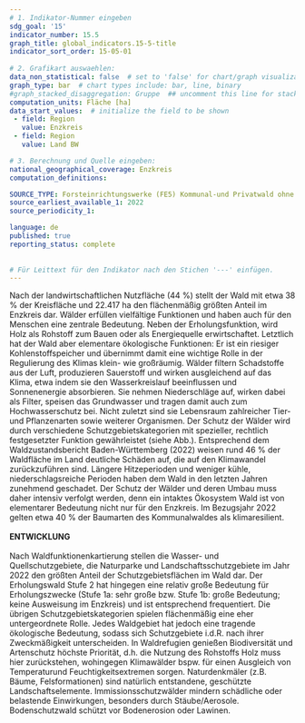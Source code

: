```yaml
---
# 1. Indikator-Nummer eingeben 
sdg_goal: '15'
indicator_number: 15.5
graph_title: global_indicators.15-5-title
indicator_sort_order: 15-05-01
 
# 2. Grafikart auswaehlen: 
data_non_statistical: false  # set to 'false' for chart/graph visualization 
graph_type: bar  # chart types include: bar, line, binary 
#graph_stacked_disaggregation: Gruppe  ## uncomment this line for stacked bars. eplace 'Geschlecht' with the field of aggregation. 
computation_units: Fläche [ha] 
data_start_values:  # initialize the field to be shown  
 - field: Region 
   value: Enzkreis
 - field: Region 
   value: Land BW

# 3. Berechnung und Quelle eingeben: 
national_geographical_coverage: Enzkreis
computation_definitions: 

SOURCE_TYPE: Forsteinrichtungswerke (FE5) Kommunal-und Privatwald ohne Staatswald
source_earliest_available_1: 2022
source_periodicity_1: 

language: de   
published: true 
reporting_status: complete
 
 
# Für Leittext für den Indikator nach den Stichen '---' einfügen. 
---
```

Nach der landwirtschaftlichen Nutzfläche (44 %) stellt der Wald mit etwa 38 % der Kreisfläche und 22.417 ha den flächenmäßig größten Anteil im Enzkreis dar. Wälder erfüllen vielfältige Funktionen und haben auch für den Menschen eine zentrale Bedeutung. Neben der Erholungsfunktion, wird Holz als Rohstoff zum Bauen oder als Energiequelle erwirtschaftet. Letztlich hat der Wald aber elementare ökologische Funktionen: Er ist ein riesiger Kohlenstoffspeicher und übernimmt damit eine wichtige Rolle in der Regulierung des Klimas klein- wie großräumig. Wälder filtern Schadstoffe aus der Luft, produzieren Sauerstoff und wirken ausgleichend auf das Klima, etwa indem sie den Wasserkreislauf beeinflussen und Sonnenenergie absorbieren. Sie nehmen Niederschläge auf, wirken dabei als Filter, speisen das Grundwasser und tragen damit auch zum Hochwasserschutz bei. Nicht zuletzt sind sie Lebensraum zahlreicher Tier- und Pflanzenarten sowie weiterer Organismen. Der Schutz der Wälder wird durch verschiedene Schutzgebietskategorien mit spezieller, rechtlich festgesetzter Funktion gewährleistet (siehe Abb.). Entsprechend dem Waldzustandsbericht Baden-Württemberg (2022) weisen rund 46 % der Waldfläche im Land deutliche Schäden auf, die auf den Klimawandel zurückzuführen sind. Längere Hitzeperioden und weniger kühle, niederschlagsreiche Perioden haben dem Wald in den letzten Jahren zunehmend geschadet. Der Schutz der Wälder und deren Umbau muss daher intensiv verfolgt werden, denn ein intaktes Ökosystem Wald ist von elementarer Bedeutung nicht nur für den Enzkreis. Im Bezugsjahr 2022 gelten etwa 40 % der Baumarten des Kommunalwaldes als klimaresilient. <br>
<br>
**ENTWICKLUNG** <br>
<br>
Nach Waldfunktionenkartierung stellen die Wasser- und Quellschutzgebiete, die Naturparke und Landschaftsschutzgebiete im Jahr 2022 den größten Anteil der Schutzgebietsflächen im Wald dar. Der Erholungswald Stufe 2 hat hingegen eine relativ große Bedeutung für Erholungszwecke (Stufe 1a: sehr große bzw. Stufe 1b: große Bedeutung; keine Ausweisung im Enzkreis) und ist entsprechend frequentiert. Die übrigen Schutzgebietskategorien spielen flächenmäßig eine eher untergeordnete Rolle. Jedes Waldgebiet hat jedoch eine tragende ökologische Bedeutung, sodass sich Schutzgebiete i.d.R. nach ihrer Zweckmäßigkeit unterscheiden. In Waldrefugien genießen Biodiversität und Artenschutz höchste Priorität, d.h. die Nutzung des Rohstoffs Holz muss hier zurückstehen, wohingegen Klimawälder bspw. für einen Ausgleich von Temperaturund Feuchtigkeitsextremen sorgen. Naturdenkmäler (z.B. Bäume, Felsformationen) sind natürlich entstandene, geschützte Landschaftselemente. Immissionsschutzwälder mindern schädliche oder belastende Einwirkungen, besonders durch Stäube/Aerosole. Bodenschutzwald schützt vor Bodenerosion oder Lawinen.
